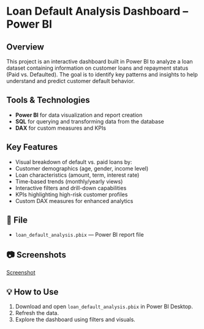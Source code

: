 # Loan Default Analysis Dashboard – Power BI

## Overview
This project is an interactive dashboard built in Power BI to analyze a loan dataset containing information on customer loans and repayment status (Paid vs. Defaulted). The goal is to identify key patterns and insights to help understand and predict customer default behavior.

## Tools & Technologies
- **Power BI** for data visualization and report creation
- **SQL** for querying and transforming data from the database
- **DAX** for custom measures and KPIs

## Key Features
- Visual breakdown of default vs. paid loans by:
- Customer demographics (age, gender, income level)
- Loan characteristics (amount, term, interest rate)
- Time-based trends (monthly/yearly views)
- Interactive filters and drill-down capabilities
- KPIs highlighting high-risk customer profiles
- Custom DAX measures for enhanced analytics

## 📁 File
- `loan_default_analysis.pbix` — Power BI report file

## 📷 Screenshots
[Screenshot](https://github.com/g1-o/loan-default-analysis/blob/main/defaulted.png)
## 💡 How to Use
1. Download and open `loan_default_analysis.pbix` in Power BI Desktop.
2. Refresh the data.
3. Explore the dashboard using filters and visuals.
